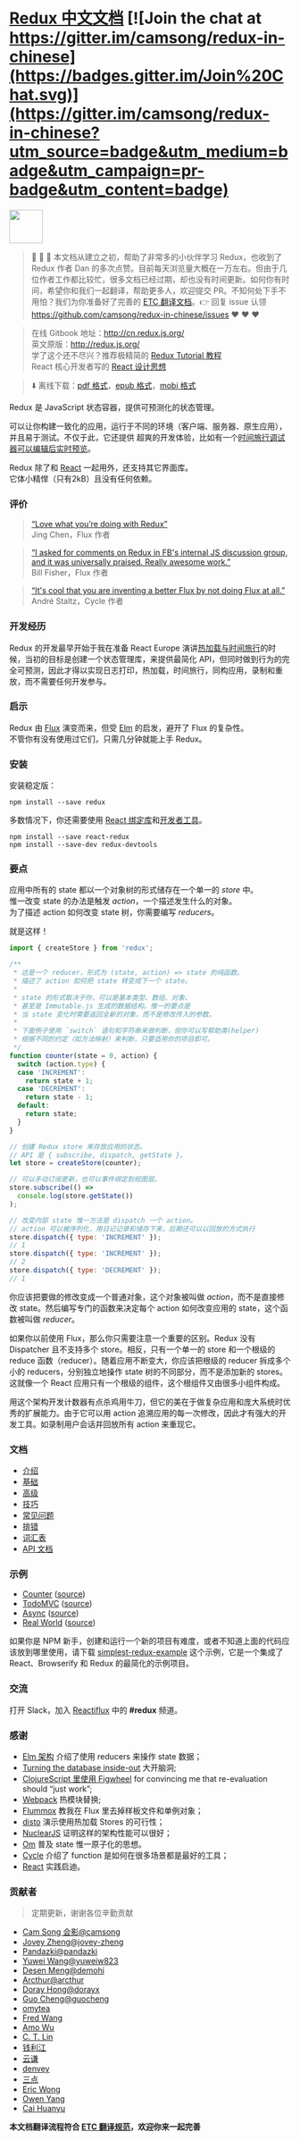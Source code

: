 # [Redux 中文文档](http://github.com/camsong/redux-in-chinese) [![Join the chat at https://gitter.im/camsong/redux-in-chinese](https://badges.gitter.im/Join%20Chat.svg)](https://gitter.im/camsong/redux-in-chinese?utm_source=badge&utm_medium=badge&utm_campaign=pr-badge&utm_content=badge)

<img src='https://camo.githubusercontent.com/f28b5bc7822f1b7bb28a96d8d09e7d79169248fc/687474703a2f2f692e696d6775722e636f6d2f4a65567164514d2e706e67' height='60'>

> :tada: :tada: :tada:
 本文档从建立之初，帮助了非常多的小伙伴学习 Redux，也收到了 Redux 作者 Dan 的多次点赞。目前每天浏览量大概在一万左右。但由于几位作者工作都比较忙，很多文档已经过期，却也没有时间更新。如何你有时间，希望你和我们一起翻译，帮助更多人，欢迎提交 PR。不知何处下手不用怕？我们为你准备好了完善的 [ETC 翻译文档](https://github.com/react-guide/etc)。:point_right: 回复 issue 认领 https://github.com/camsong/redux-in-chinese/issues :heart: :heart: :heart:

> 在线 Gitbook 地址：http://cn.redux.js.org/  
> 英文原版：http://redux.js.org/  
> 学了这个还不尽兴？推荐极精简的 [Redux Tutorial 教程](https://github.com/react-guide/redux-tutorial-cn#redux-tutorial)  
> React 核心开发者写的 [React 设计思想](https://github.com/react-guide/react-basic)

> :arrow_down: 离线下载：[pdf 格式](https://github.com/camsong/redux-in-chinese/raw/master/offline/redux-in-chinese.pdf)，[epub 格式](https://github.com/camsong/redux-in-chinese/raw/master/offline/redux-in-chinese.epub)，[mobi 格式](https://github.com/camsong/redux-in-chinese/raw/master/offline/redux-in-chinese.mobi)

Redux 是 JavaScript 状态容器，提供可预测化的状态管理。  

可以让你构建一致化的应用，运行于不同的环境（客户端、服务器、原生应用），并且易于测试。不仅于此，它还提供
超爽的开发体验，比如有一个[时间旅行调试器可以编辑后实时预览](https://github.com/gaearon/redux-devtools)。

Redux 除了和 [React](https://facebook.github.io/react/) 一起用外，还支持其它界面库。  
它体小精悍（只有2kB）且没有任何依赖。

### 评价

>[“Love what you’re doing with Redux”](https://twitter.com/jingc/status/616608251463909376)  
>Jing Chen，Flux 作者

>[“I asked for comments on Redux in FB's internal JS discussion group, and it was universally praised. Really awesome work.”](https://twitter.com/fisherwebdev/status/616286955693682688)  
>Bill Fisher，Flux 作者

>[“It's cool that you are inventing a better Flux by not doing Flux at all.”](https://twitter.com/andrestaltz/status/616271392930201604)  
>André Staltz，Cycle 作者

### 开发经历

Redux 的开发最早开始于我在准备 React Europe 演讲[热加载与时间旅行](https://www.youtube.com/watch?v=xsSnOQynTHs)的时候，当初的目标是创建一个状态管理库，来提供最简化 API，但同时做到行为的完全可预测，因此才得以实现日志打印，热加载，时间旅行，同构应用，录制和重放，而不需要任何开发参与。

### 启示

Redux 由 [Flux](http://facebook.github.io/flux/) 演变而来，但受 [Elm](http://elm-lang.org/guide/architecture) 的启发，避开了 Flux 的复杂性。  
不管你有没有使用过它们，只需几分钟就能上手 Redux。

### 安装

安装稳定版：

```
npm install --save redux
```

多数情况下，你还需要使用 [React 绑定库](http://github.com/gaearon/react-redux)和[开发者工具](http://github.com/gaearon/redux-devtools)。

```
npm install --save react-redux
npm install --save-dev redux-devtools
```

### 要点

应用中所有的 state 都以一个对象树的形式储存在一个单一的 *store* 中。  
惟一改变 state 的办法是触发 *action*，一个描述发生什么的对象。  
为了描述 action 如何改变 state 树，你需要编写 *reducers*。

就是这样！

```js
import { createStore } from 'redux';

/**
 * 这是一个 reducer，形式为 (state, action) => state 的纯函数。
 * 描述了 action 如何把 state 转变成下一个 state。
 *
 * state 的形式取决于你，可以是基本类型、数组、对象、
 * 甚至是 Immutable.js 生成的数据结构。惟一的要点是
 * 当 state 变化时需要返回全新的对象，而不是修改传入的参数。
 *
 * 下面例子使用 `switch` 语句和字符串来做判断，但你可以写帮助类(helper)
 * 根据不同的约定（如方法映射）来判断，只要适用你的项目即可。
 */
function counter(state = 0, action) {
  switch (action.type) {
  case 'INCREMENT':
    return state + 1;
  case 'DECREMENT':
    return state - 1;
  default:
    return state;
  }
}

// 创建 Redux store 来存放应用的状态。
// API 是 { subscribe, dispatch, getState }。
let store = createStore(counter);

// 可以手动订阅更新，也可以事件绑定到视图层。
store.subscribe(() =>
  console.log(store.getState())
);

// 改变内部 state 惟一方法是 dispatch 一个 action。
// action 可以被序列化，用日记记录和储存下来，后期还可以以回放的方式执行
store.dispatch({ type: 'INCREMENT' });
// 1
store.dispatch({ type: 'INCREMENT' });
// 2
store.dispatch({ type: 'DECREMENT' });
// 1
```
你应该把要做的修改变成一个普通对象，这个对象被叫做 *action*，而不是直接修改 state。然后编写专门的函数来决定每个 action 如何改变应用的 state，这个函数被叫做 *reducer*。

如果你以前使用 Flux，那么你只需要注意一个重要的区别。Redux 没有 Dispatcher 且不支持多个 store。相反，只有一个单一的 store 和一个根级的 reduce 函数（reducer）。随着应用不断变大，你应该把根级的 reducer 拆成多个小的 reducers，分别独立地操作 state 树的不同部分，而不是添加新的 stores。这就像一个 React 应用只有一个根级的组件，这个根组件又由很多小组件构成。

用这个架构开发计数器有点杀鸡用牛刀，但它的美在于做复杂应用和庞大系统时优秀的扩展能力。由于它可以用 action 追溯应用的每一次修改，因此才有强大的开发工具。如录制用户会话并回放所有 action 来重现它。

### 文档

* [介绍](http://camsong.github.io/redux-in-chinese//docs/introduction/index.html)
* [基础](http://camsong.github.io/redux-in-chinese//docs/basics/index.html)
* [高级](http://camsong.github.io/redux-in-chinese//docs/advanced/index.html)
* [技巧](http://camsong.github.io/redux-in-chinese//docs/recipes/index.html)
* [常见问题](http://camsong.github.io/redux-in-chinese//docs/FAQ.html)
* [排错](http://camsong.github.io/redux-in-chinese//docs/Troubleshooting.html)
* [词汇表](http://camsong.github.io/redux-in-chinese//docs/Glossary.html)
* [API 文档](http://camsong.github.io/redux-in-chinese//docs/api/index.html)

### 示例

* [Counter](http://camsong.github.io/redux-in-chinese//docs/introduction/Examples.html#counter) ([source](https://github.com/rackt/redux/tree/master/examples/counter))
* [TodoMVC](http://camsong.github.io/redux-in-chinese//docs/introduction/Examples.html#todomvc) ([source](https://github.com/rackt/redux/tree/master/examples/todomvc))
* [Async](http://camsong.github.io/redux-in-chinese//docs/introduction/Examples.html#async) ([source](https://github.com/rackt/redux/tree/master/examples/async))
* [Real World](http://camsong.github.io/redux-in-chinese//docs/introduction/Examples.html#real-world) ([source](https://github.com/rackt/redux/tree/master/examples/real-world))

如果你是 NPM 新手，创建和运行一个新的项目有难度，或者不知道上面的代码应该放到哪里使用，请下载 [simplest-redux-example](https://github.com/jackielii/simplest-redux-example) 这个示例，它是一个集成了 React、Browserify 和 Redux 的最简化的示例项目。

### 交流

打开 Slack，加入 [Reactiflux](http://reactiflux.com/) 中的 **#redux** 频道。

### 感谢

* [Elm 架构](https://github.com/evancz/elm-architecture-tutorial) 介绍了使用 reducers 来操作 state 数据；
* [Turning the database inside-out](http://blog.confluent.io/2015/03/04/turning-the-database-inside-out-with-apache-samza/) 大开脑洞;
* [ClojureScript 里使用 Figwheel](http://www.youtube.com/watch?v=j-kj2qwJa_E) for convincing me that re-evaluation should “just work”;
* [Webpack](https://github.com/webpack/docs/wiki/hot-module-replacement-with-webpack) 热模块替换;
* [Flummox](https://github.com/acdlite/flummox) 教我在 Flux 里去掉样板文件和单例对象；
* [disto](https://github.com/threepointone/disto) 演示使用热加载 Stores 的可行性；
* [NuclearJS](https://github.com/optimizely/nuclear-js) 证明这样的架构性能可以很好；
* [Om](https://github.com/omcljs/om) 普及 state 惟一原子化的思想。
* [Cycle](https://github.com/staltz/cycle) 介绍了 function 是如何在很多场景都是最好的工具；
* [React](https://github.com/facebook/react) 实践启迪。

### 贡献者

> 定期更新，谢谢各位辛勤贡献

* [Cam Song 会影@camsong](https://github.com/camsong)
* [Jovey Zheng@jovey-zheng](https://github.com/jovey-zheng)
* [Pandazki@pandazki](https://github.com/pandazki)
* [Yuwei Wang@yuweiw823](https://github.com/yuweiw823)
* [Desen Meng@demohi](https://github.com/demohi)
* [Arcthur@arcthur](https://github.com/arcthur)
* [Doray Hong@dorayx](https://github.com/dorayx)
* [Guo Cheng@guocheng](https://github.com/guocheng)
* [omytea](https://github.com/omytea)
* [Fred Wang](https://github.com/namelos)
* [Amo Wu](https://github.com/amowu)
* [C. T. Lin](https://github.com/chentsulin)
* [钱利江](https://github.com/timqian)
* [云谦](https://github.com/sorrycc)
* [denvey](https://github.com/denvey)
* [三点](https://github.com/zousandian)
* [Eric Wong](https://github.com/ele828)
* [Owen Yang](https://github.com/owenyang0)
* [Cai Huanyu](https://github.com/Darmody)

**本文档翻译流程符合 [ETC 翻译规范](https://github.com/react-guide/ETC)，欢迎你来一起完善**
